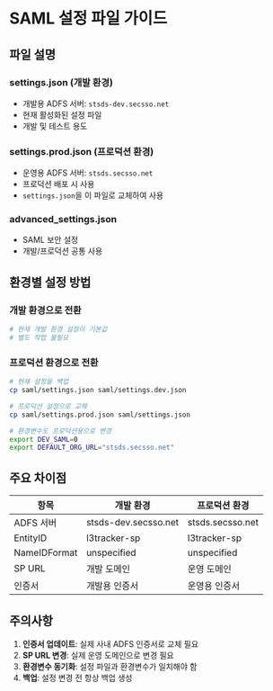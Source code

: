# SAML 설정 파일 가이드

## 파일 설명

### settings.json (개발 환경)
- 개발용 ADFS 서버: `stsds-dev.secsso.net`
- 현재 활성화된 설정 파일
- 개발 및 테스트 용도

### settings.prod.json (프로덕션 환경)
- 운영용 ADFS 서버: `stsds.secsso.net`
- 프로덕션 배포 시 사용
- `settings.json`을 이 파일로 교체하여 사용

### advanced_settings.json
- SAML 보안 설정
- 개발/프로덕션 공통 사용

## 환경별 설정 방법

### 개발 환경으로 전환
```bash
# 현재 개발 환경 설정이 기본값
# 별도 작업 불필요
```

### 프로덕션 환경으로 전환
```bash
# 현재 설정을 백업
cp saml/settings.json saml/settings.dev.json

# 프로덕션 설정으로 교체
cp saml/settings.prod.json saml/settings.json

# 환경변수도 프로덕션용으로 변경
export DEV_SAML=0
export DEFAULT_ORG_URL="stsds.secsso.net"
```

## 주요 차이점

| 항목 | 개발 환경 | 프로덕션 환경 |
|-----|---------|-------------|
| ADFS 서버 | stsds-dev.secsso.net | stsds.secsso.net |
| EntityID | l3tracker-sp | l3tracker-sp |
| NameIDFormat | unspecified | unspecified |
| SP URL | 개발 도메인 | 운영 도메인 |
| 인증서 | 개발용 인증서 | 운영용 인증서 |

## 주의사항

1. **인증서 업데이트**: 실제 사내 ADFS 인증서로 교체 필요
2. **SP URL 변경**: 실제 운영 도메인으로 변경 필요
3. **환경변수 동기화**: 설정 파일과 환경변수가 일치해야 함
4. **백업**: 설정 변경 전 항상 백업 생성